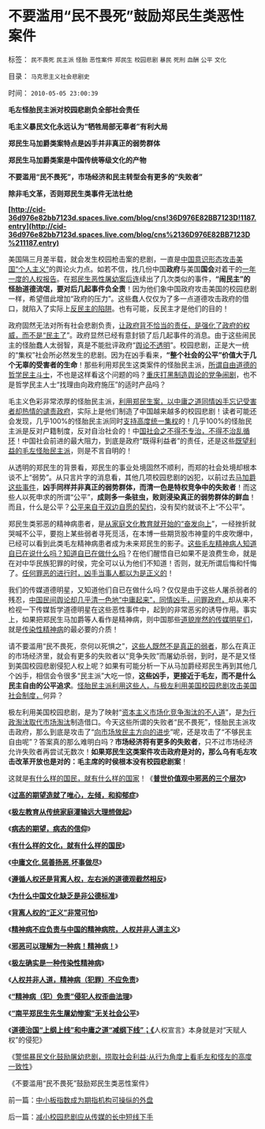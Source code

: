 # 不要滥用“民不畏死”鼓励郑民生类恶性案件

标签： `民不畏死` `民主派` `怪胎` `恶性案件` `郑民生` `校园悲剧` `暴民` `死刑` `血酬` `公平` `文化` 

目录： `马克思主义社会悲剧史`

时间： `2010-05-05 23:00:39`

**毛左怪胎民主派对校园悲剧负全部社会责任**

**毛主义暴民文化永远认为“牺牲局部无辜者”有利大局**

**郑民生马加爵类案特点是凶手并非真正的弱势群体**

**郑民生马加爵类案是中国传统等级文化的产物**

**不要滥用“民不畏死”，市场经济和民主转型会有更多的“失败者”**

**除非毛文革，否则郑民生类事件无法杜绝**

**[http://cid-36d976e82bb7123d.spaces.live.com/blog/cns!36D976E82BB7123D!1187.entry](http://cid-36d976e82bb7123d.spaces.live.com/blog/cns%2136D976E82BB7123D%211187.entry)**

美国隔三月差半载，就会发生校园枪击案的悲剧，一直是[中国意识形态攻击美国“个人主义”](../../../2009/10/29/人道不是人权；人道主义和低人权社会的关系.md)的舆论火力点。如若不信，找几份中国**政府**与美国**国会**对着干的[一年一度的人权报告](../../../2010/3/26/道德治国“上纲上线”和中庸之道“减纲下线”.md)。在[郑民生恶性屠幼案后连](../../../2010/3/26/“郑民生屠幼案”无涉公平和民主和道德.md)续出了几次类似的事件，**“闹民主”的怪胎道德流氓，要对后几起事件负全责**！因为他们象中国政府攻击美国的校园悲剧一样，希望借此增加“政府的压力”。这些蠢人仅仅为了多一点道德攻击政府的借口，就陷入了实际上[反民主的陷阱](../../../2010/4/13/反政府，就是反民主！.md)。也有可能，反民主才是他们的目的！

政府固然无法对所有社会悲剧负责，[让政府背不恰当的责任，是强化了政府的权威，而不是“民主了](http://blog.sina.com.cn/s/blog_5563a64d0100gfpk.html)”。政府显然已经有意封锁了后几起事件的消息。由于这些闹民主的怪胎蠢人太弱智，真是不能批评政府“[舆论不透明](../../../2009/6/21/舆论诱导推广科学的发展观.md)”。校园悲剧，正是大一统的“集权”社会所必然发生的悲剧。因为在凶手看来，**“整个社会的公平”价值大于几个无辜的受害者的生命**！那些利用郑民生这类案件的怪胎民主派，[所谓自由道德的哲学民主斗士](../../../2009/11/27/有侵犯人权的哲学，没有不信“人权”的“信仰”.md)，不也是这样看这个问题的吗？[重庆打黑制造舆论的党争闹剧](../../../2010/4/26/请勿与国际游资里应外合打破中国防线.md)，也不是哲学民主人士“找理由向政府施压”的适时产品吗？

毛主义色彩非常浓厚的怪胎民主派，[利用郑民生案，以中庸之道同情凶手忘记受害者却热情的谴责政府](../../../2010/4/14/不相信党和政府，就要相信人民和民主.md)，实际上是他们制造了中国越来越多的校园悲剧！读者可能还会发现，几乎100%的怪胎民主派同时[支持高度统一集权](../../../2009/9/10/民主是集权而不是分权.md)的！几乎100%的怪胎民主派是反对户籍制度，反对自治社会的！中[国社会之不得不专治，不得不治乱循环](../../../2010/3/3/为什么历史治乱循环总是不息更残暴？.md)！中国社会前进的最大阻力，到底是政府“既得利益者”的责任，还是这些[既望利益的毛左怪胎民主派](../../../2009/8/25/财中饿鬼之既望权益者.md)，则是不言自明的！

从透明的郑民生的背景看，郑民生的事业处境固然不顺利，而郑的社会处境却根本谈不上“弱势”。从只言片字的消息看，其他几项校园悲剧的凶犯，以前过去[马加爵这些事件](../../../2009/10/7/病态的期望，病态的信仰.md)，**凶手同样并非真正的弱势群体，而清一色是特权竞争中的失败者**！而这些人以死申求的所谓“公平”，**成则多一条驻虫，败则浸染真正的弱势群体的鲜血**！而且，什么是公平？[公平来自于双边自愿的契约](../../../2010/1/29/为什么诚信守约是普适价值观的公平标准.md)，没有契约就谈不上“不公平”。

郑民生类邪恶的精神病患者，是[从家庭文化教育就开始的“奋发向上](http://blog.sina.com.cn/s/blog_5563a64d0100f6wx.html)”，一经挫折就哭喊不公平，要抱上某些弱者寻死觅活，在本博一些期货股市神童的牛皮吹爆中，已经可以看到此类毛左精神病患者成为未来郑民生的影子。[这些毛左精神病人知道自已在说什么吗？知道自已在做什么吗](../../../2010/3/24/再辩人权人道之精神病不应免责.md)？在他们醒悟自已如果不是浪费生命，就是在对中华民族犯罪的时侯，完全可以认为他们不知道！否则，就无所谓后悔和忏悔了。[任何罪恶的进行时，凶手当事人都以为是正义的](../../../2008/6/3/道德啊，世间邪恶，均以汝为名！.md)！

我们的传媒道德明星，又知道他们自已在做什么吗？仅仅是由于这些人屠杀弱者的残忍，[中国民间舆论却几乎清一色地“中庸起来”，同情凶手，问罪政府，](../../../2009/8/24/中庸枉法,惩善扬恶,坏事做尽.md)却从来不检视一下传媒哲学道德明星在这些恶性事件中，起到的非常恶劣的诱导作用。事实上，如果把郑民生马加爵等人看作是精神病，则中国那些[道貌岸然的传媒明星们](../../../2009/4/16/社会压力传递和媒体道德明星.md)，就是[传染性精神病](../../../2009/10/7/极左是一种传染性精神病.md)的最必要的介质！

请不要滥用“民不畏死，奈何以死惧之”，[这些人既然不是真正的弱者](../../../2009/7/31/弱势人群和人权弱势人群之人人平等.md)，那么在真正的市场经济里，就会有更多的失败者以“竞争失败”而屠幼杀弱，到时，是不是又怪到美国校园悲剧侵犯人权上呢？如果有可能分析一下从马加爵经郑民生再到其他几个凶手，相信会令很多“民主派”大吃一惊，**这些凶手，更接近于毛左，而不是什么民主自由的公平追求**。[怪胎民主派利用这些人，与极左利用美国校园悲剧攻击美国社会制度，](../../../2010/3/18/“自由平等”同样是极权主义的有效工具！.md)何异？

极左利用美国校园悲剧，是为了映射“[资本主义市场化竞争淘汰的不人道](http://blog.sina.com.cn/s/blog_5563a64d0100ey04.html)”，是[为行政淘汰取代市场淘汰](http://darthvad.blog.sohu.com/132380995.html)制造借口。今天这些所谓的失败者“民不畏死”，怪胎民主派攻击政府，那么到底是攻击了“[向市场放民主方向的进步](../../../2009/7/16/中国在党领导下取得民主自由的长足进步.md)”呢，还是攻击了“不够民主自由呢”？答案真的那么难明白吗？**市场经济将有更多的失败者**，只不过市场经济允许失败者再尝试无数次！**如果郑民生这类案件攻击政府是对的，那么乌有毛左攻击改革开放也是对的：毛主席的时侯根本没有校园悲剧案**！

这就是[有什么样的国民，就有什么样的国家](../../../2009/12/31/有什么样的文化，就有什么样的国民.md)！《[**普世价值观中邪恶的三个层次**](../../../2010/1/30/邪恶的三个层次.md)》

《[**过高的期望造就了唯心，左倾，和抑郁症**](../../../2009/8/29/过高的期望造就了唯心，左倾，和乌托邦.md)》

《[**极左教育从传统家庭灌输远大理想做起**](http://blog.sina.com.cn/s/blog_5563a64d0100f6wx.html)》

《[**病态的期望，病态的信仰**](../../../2009/10/7/病态的期望，病态的信仰.md)》

《[**有什么样的文化，就有什么样的国民**](../../../2009/12/31/有什么样的文化，就有什么样的国民.md)》

《[**中庸文化,惩善扬恶,坏事做尽**](../../../2009/8/24/中庸枉法,惩善扬恶,坏事做尽.md)》

《[**遵循人权还是背离人权，左右派的道德观截然相反**](../../../2009/10/9/完全相反的是非标准.md)》

《[**为什么中国文化缺乏是非公德标准**](../../../2009/8/23/为什么“世风日下，人心不古”？.md)》

《[**背离人权的“正义”非常可怕**](../../../2009/11/14/正义感也可以变得非常可怕.md)》

《[**精神病不应负责与中国的精神病院，人权并非人道主义**](../../../2009/6/6/上访，精神病院，人权和人道主义.md)》

《[**邪恶可以理解为一种病！精神病！**](../../../2010/2/10/邪恶也许只是一种病！有病！.md)》

《[**极左确实是一种传染性精神病**](../../../2009/10/7/极左是一种传染性精神病.md)》

《[**人权并非人道，精神病（犯罪）不应免责**](../../../2010/3/24/再辩人权人道之精神病不应免责.md)》

《[**“精神病（犯）免责”侵犯人权歪曲法理**](../../../2010/3/26/“精神病（犯）免责”侵犯人权歪曲法理.md)》

《[**“南平郑民生先生屠幼惨案”无关社会公平**](../../../2010/3/26/“郑民生屠幼案”无涉公平和民主和道德.md)》

《[**道德治国“上纲上线”和中庸之道“减纲下线”；《**](../../../2010/3/26/道德治国“上纲上线”和中庸之道“减纲下线”.md)人权宣言》本身就是对“天赋人权”的侵犯》

《[警惕暴民文化鼓励屠幼悲剧，捞取社会利益;从行为角度上看毛左和怪左的高度一致性](../../../2010/4/30/警惕暴民文化鼓励屠幼悲剧，捞取社会利益.md)》

《不要滥用“民不畏死”鼓励郑民生类恶性案件》



前一篇：[中小板指数成为期指机构可操纵的外盘](../../../2010/5/5/中小板指数成为期指机构可操纵的外盘.md)

后一篇：[减小校园悲剧应从传媒的长中短线下手](../../../2010/5/5/减小校园悲剧应从传媒的长中短线下手.md)